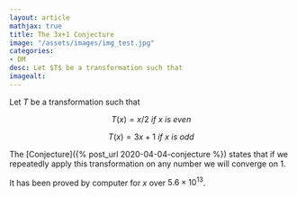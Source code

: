 ```yaml
---
layout: article
mathjax: true
title: The 3x+1 Conjecture
image: "/assets/images/img_test.jpg"
categories:
- DM
desc: Let $T$ be a transformation such that 
imagealt: 
---
```


Let $T$ be a transformation such that

































































































































































































































































































































































$$T(x) = x/2\ if\ x\ is\ even$$

































































































































































































































































































































































$$T(x) = 3x+1\ if\ x\ is\ odd$$


































































































































































































































































































































































The [Conjecture]({% post_url 2020-04-04-conjecture %}) states that if we repeatedly apply this transformation on any number we will converge on 1.

It has been proved by computer for $x$ over $5.6 \times 10^{13}$.


































































































































































































































































































































































